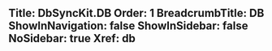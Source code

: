 ﻿﻿Title: DbSyncKit.DB
Order: 1
BreadcrumbTitle: DB
ShowInNavigation: false
ShowInSidebar: false
NoSidebar: true
Xref: db
---

